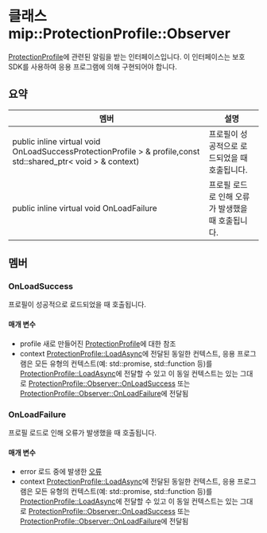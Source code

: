 # <a name="class-mipprotectionprofileobserver"></a>클래스 mip::ProtectionProfile::Observer 
[ProtectionProfile](#classmip_1_1_protection_profile)에 관련된 알림을 받는 인터페이스입니다.
이 인터페이스는 보호 SDK를 사용하여 응용 프로그램에 의해 구현되어야 합니다.
## <a name="summary"></a>요약
 멤버                        | 설명                                
--------------------------------|---------------------------------------------
public inline virtual void OnLoadSuccessProtectionProfile > & profile,const std::shared_ptr< void > & context) | 프로필이 성공적으로 로드되었을 때 호출됩니다.
public inline virtual void OnLoadFailure | 프로필 로드로 인해 오류가 발생했을 때 호출됩니다.
## <a name="members"></a>멤버
### <a name="onloadsuccess"></a>OnLoadSuccess
프로필이 성공적으로 로드되었을 때 호출됩니다.
#### <a name="parameters"></a>매개 변수
* profile 새로 만들어진 [ProtectionProfile](#classmip_1_1_protection_profile)에 대한 참조
* context [ProtectionProfile::LoadAsync](#classmip_1_1_protection_profile_1aeb141706dc10935931841fdb82d11031)에 전달된 동일한 컨텍스트, 응용 프로그램은 모든 유형의 컨텍스트(예: std::promise, std::function 등)를 [ProtectionProfile::LoadAsync](#classmip_1_1_protection_profile_1aeb141706dc10935931841fdb82d11031)에 전달할 수 있고 이 동일 컨텍스트는 있는 그대로 [ProtectionProfile::Observer::OnLoadSuccess](#classmip_1_1_protection_profile_1_1_observer_1a31e73965ffb0bd152b3954b013faa773) 또는 [ProtectionProfile::Observer::OnLoadFailure](#classmip_1_1_protection_profile_1_1_observer_1acdad73bb6a2dcc93295e0e16e422f291)에 전달됨
### <a name="onloadfailure"></a>OnLoadFailure
프로필 로드로 인해 오류가 발생했을 때 호출됩니다.
#### <a name="parameters"></a>매개 변수
* error 로드 중에 발생한 [오류](#classmip_1_1_error) 
* context [ProtectionProfile::LoadAsync](#classmip_1_1_protection_profile_1aeb141706dc10935931841fdb82d11031)에 전달된 동일한 컨텍스트, 응용 프로그램은 모든 유형의 컨텍스트(예: std::promise, std::function 등)를 [ProtectionProfile::LoadAsync](#classmip_1_1_protection_profile_1aeb141706dc10935931841fdb82d11031)에 전달할 수 있고 이 동일 컨텍스트는 있는 그대로 [ProtectionProfile::Observer::OnLoadSuccess](#classmip_1_1_protection_profile_1_1_observer_1a31e73965ffb0bd152b3954b013faa773) 또는 [ProtectionProfile::Observer::OnLoadFailure](#classmip_1_1_protection_profile_1_1_observer_1acdad73bb6a2dcc93295e0e16e422f291)에 전달됨
